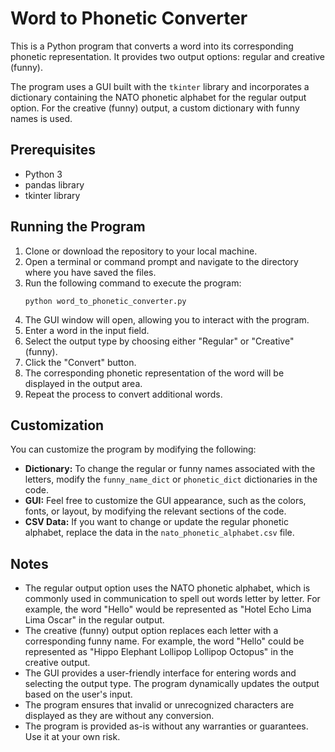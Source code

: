 
<body>
  <h1>Word to Phonetic Converter</h1>
  <p>This is a Python program that converts a word into its corresponding phonetic representation. It provides two output options: regular and creative (funny).</p>
  <p>The program uses a GUI built with the <code>tkinter</code> library and incorporates a dictionary containing the NATO phonetic alphabet for the regular output option. For the creative (funny) output, a custom dictionary with funny names is used.</p>

  <h2>Prerequisites</h2>
  <ul>
    <li>Python 3</li>
    <li>pandas library</li>
    <li>tkinter library</li>
  </ul>

  <h2>Running the Program</h2>
  <ol>
    <li>Clone or download the repository to your local machine.</li>
    <li>Open a terminal or command prompt and navigate to the directory where you have saved the files.</li>
    <li>Run the following command to execute the program:<br>
      <pre><code>python word_to_phonetic_converter.py</code></pre>
    </li>
    <li>The GUI window will open, allowing you to interact with the program.</li>
    <li>Enter a word in the input field.</li>
    <li>Select the output type by choosing either "Regular" or "Creative" (funny).</li>
    <li>Click the "Convert" button.</li>
    <li>The corresponding phonetic representation of the word will be displayed in the output area.</li>
    <li>Repeat the process to convert additional words.</li>
  </ol>

  <h2>Customization</h2>
  <p>You can customize the program by modifying the following:</p>
  <ul>
    <li><strong>Dictionary:</strong> To change the regular or funny names associated with the letters, modify the <code>funny_name_dict</code> or <code>phonetic_dict</code> dictionaries in the code.</li>
    <li><strong>GUI:</strong> Feel free to customize the GUI appearance, such as the colors, fonts, or layout, by modifying the relevant sections of the code.</li>
    <li><strong>CSV Data:</strong> If you want to change or update the regular phonetic alphabet, replace the data in the <code>nato_phonetic_alphabet.csv</code> file.</li>
  </ul>

  <h2>Notes</h2>
  <ul>
    <li>The regular output option uses the NATO phonetic alphabet, which is commonly used in communication to spell out words letter by letter. For example, the word "Hello" would be represented as "Hotel Echo Lima Lima Oscar" in the regular output.</li>
    <li>The creative (funny) output option replaces each letter with a corresponding funny name. For example, the word "Hello" could be represented as "Hippo Elephant Lollipop Lollipop Octopus" in the creative output.</li>
    <li>The GUI provides a user-friendly interface for entering words and selecting the output type. The program dynamically updates the output based on the user's input.</li>
    <li>The program ensures that invalid or unrecognized characters are displayed as they are without any conversion.</li>
    <li>The program is provided as-is without any warranties or guarantees. Use it at your own risk.</li>
  </ul>
</body>

</html>

